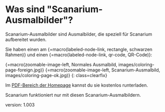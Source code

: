 # Was sind "Scanarium-Ausmalbilder"?

Scanarium-Ausmalbilder sind Ausmalbilder, die speziell für Scanarium aufbereitet wurden.

Sie haben einen am {=macro(labeled-node-link, rectangle, schwarzen Rahmen)} und einen {=macro(labeled-node-link, qr-code, QR-Code)}:

{=macro(zoomable-image-left, Normales Ausmalbild, images/coloring-page-foreign.jpg)}
{=macro(zoomable-image-left, Scanarium-Ausmalbild, images/coloring-page-ok.jpg)}
{: class=clearfix}

Im [PDF-Bereich der Homepage](https://scanarium.com/#pdfs) kannst du sie kostenlos runterladen.

Scanarium funktioniert nur mit diesen Scanarium-Ausmalbildern.


version: 1.003
